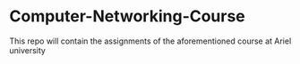 # Computer-Networking-Course
This repo will contain the assignments of the aforementioned course at Ariel university
